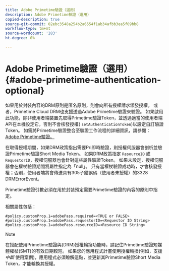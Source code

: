 ```yaml
---
title: Adobe Primetime驗證（選用）
description: Adobe Primetime驗證（選用）
copied-description: true
source-git-commit: 02ebc3548a254b2a6554f1ab34afbb3ea5f09bb8
workflow-type: tm+mt
source-wordcount: '283'
ht-degree: 0%

---
```


# Adobe Primetime驗證（選用） {#adobe-primetime-authentication-optional}

如果用於封裝內容的DRM原則是匿名原則，則會向所有授權請求頒發授權。 或者，Primetime Cloud DRM也支援透過Adobe Primetime驗證來驗證。 如果啟用此功能，除非使用者端裝置先取得Primetime驗證Token，並透過適當的使用者端API在本機設定它，否則不會核發授權( `setAuthenticationToken`)以設定自訂驗證Token。 如需將Primetime驗證整合至驗證工作流程的詳細資訊，請參閱： [Adobe Primetime驗證。](https://tve.helpdocsonline.com/home)

在取得授權期間，如果DRM政策指出需要Pri即時驗證，則授權伺服器會剖析並驗證Primetime驗證Short Media Token。 如果DRM政策指定 `ResourceID` 或 `RequestorID`，授權伺服器也會針對這些屬性驗證Token。 如果未設定，授權伺服器會在權杖驗證期間將屬性指定為「null」。 只有當權杖驗證成功時，才會核發授權；否則，使用者端將會傳送具有305子錯誤碼（使用者未授權）的3328 DRMErrorEvent。

Primetime驗證引數必須在用於封裝預定需要Primetime驗證的內容的原則中指定。

相關屬性包括：

```
#policy.customProp.1=adobePass.required=<TRUE or FALSE> 
#policy.customProp.1=adobePass.requestorID=<Requestor ID String> 
#policy.customProp.1=adobePass.resourceID=<Resource ID String>
```

>[!NOTE]
>
>在搭配使用Primetime驗證與(DRM)授權輪換功能時，請記住Primetime驗證短媒體權杖(SMT)的有效日期較短。 如果您的應用程式計畫使用授權輪換(例如，支援 *中斷* 使用案例)，應用程式必須瞭解這點，並更新其Primetime驗證Short Media Token，才能輪換其授權。
